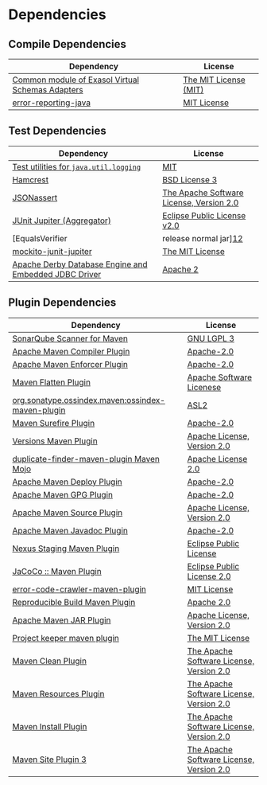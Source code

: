 <!-- @formatter:off -->
# Dependencies

## Compile Dependencies

| Dependency                                            | License                    |
| ----------------------------------------------------- | -------------------------- |
| [Common module of Exasol Virtual Schemas Adapters][0] | [The MIT License (MIT)][1] |
| [error-reporting-java][2]                             | [MIT License][3]           |

## Test Dependencies

| Dependency                                                  | License                                       |
| ----------------------------------------------------------- | --------------------------------------------- |
| [Test utilities for `java.util.logging`][4]                 | [MIT][5]                                      |
| [Hamcrest][6]                                               | [BSD License 3][7]                            |
| [JSONassert][8]                                             | [The Apache Software License, Version 2.0][9] |
| [JUnit Jupiter (Aggregator)][10]                            | [Eclipse Public License v2.0][11]             |
| [EqualsVerifier | release normal jar][12]                   | [Apache License, Version 2.0][13]             |
| [mockito-junit-jupiter][14]                                 | [The MIT License][15]                         |
| [Apache Derby Database Engine and Embedded JDBC Driver][16] | [Apache 2][9]                                 |

## Plugin Dependencies

| Dependency                                              | License                                       |
| ------------------------------------------------------- | --------------------------------------------- |
| [SonarQube Scanner for Maven][17]                       | [GNU LGPL 3][18]                              |
| [Apache Maven Compiler Plugin][19]                      | [Apache-2.0][13]                              |
| [Apache Maven Enforcer Plugin][20]                      | [Apache-2.0][13]                              |
| [Maven Flatten Plugin][21]                              | [Apache Software Licenese][13]                |
| [org.sonatype.ossindex.maven:ossindex-maven-plugin][22] | [ASL2][9]                                     |
| [Maven Surefire Plugin][23]                             | [Apache-2.0][13]                              |
| [Versions Maven Plugin][24]                             | [Apache License, Version 2.0][13]             |
| [duplicate-finder-maven-plugin Maven Mojo][25]          | [Apache License 2.0][26]                      |
| [Apache Maven Deploy Plugin][27]                        | [Apache-2.0][13]                              |
| [Apache Maven GPG Plugin][28]                           | [Apache-2.0][13]                              |
| [Apache Maven Source Plugin][29]                        | [Apache License, Version 2.0][13]             |
| [Apache Maven Javadoc Plugin][30]                       | [Apache-2.0][13]                              |
| [Nexus Staging Maven Plugin][31]                        | [Eclipse Public License][32]                  |
| [JaCoCo :: Maven Plugin][33]                            | [Eclipse Public License 2.0][34]              |
| [error-code-crawler-maven-plugin][35]                   | [MIT License][36]                             |
| [Reproducible Build Maven Plugin][37]                   | [Apache 2.0][9]                               |
| [Apache Maven JAR Plugin][38]                           | [Apache License, Version 2.0][13]             |
| [Project keeper maven plugin][39]                       | [The MIT License][40]                         |
| [Maven Clean Plugin][41]                                | [The Apache Software License, Version 2.0][9] |
| [Maven Resources Plugin][42]                            | [The Apache Software License, Version 2.0][9] |
| [Maven Install Plugin][43]                              | [The Apache Software License, Version 2.0][9] |
| [Maven Site Plugin 3][44]                               | [The Apache Software License, Version 2.0][9] |

[0]: https://github.com/exasol/virtual-schema-common-java/
[1]: https://github.com/exasol/virtual-schema-common-java/blob/main/LICENSE
[2]: https://github.com/exasol/error-reporting-java/
[3]: https://github.com/exasol/error-reporting-java/blob/main/LICENSE
[4]: https://github.com/exasol/java-util-logging-testing/
[5]: https://opensource.org/licenses/MIT
[6]: http://hamcrest.org/JavaHamcrest/
[7]: http://opensource.org/licenses/BSD-3-Clause
[8]: https://github.com/skyscreamer/JSONassert
[9]: http://www.apache.org/licenses/LICENSE-2.0.txt
[10]: https://junit.org/junit5/
[11]: https://www.eclipse.org/legal/epl-v20.html
[12]: https://www.jqno.nl/equalsverifier
[13]: https://www.apache.org/licenses/LICENSE-2.0.txt
[14]: https://github.com/mockito/mockito
[15]: https://github.com/mockito/mockito/blob/main/LICENSE
[16]: http://db.apache.org/derby/
[17]: http://sonarsource.github.io/sonar-scanner-maven/
[18]: http://www.gnu.org/licenses/lgpl.txt
[19]: https://maven.apache.org/plugins/maven-compiler-plugin/
[20]: https://maven.apache.org/enforcer/maven-enforcer-plugin/
[21]: https://www.mojohaus.org/flatten-maven-plugin/
[22]: https://sonatype.github.io/ossindex-maven/maven-plugin/
[23]: https://maven.apache.org/surefire/maven-surefire-plugin/
[24]: https://www.mojohaus.org/versions/versions-maven-plugin/
[25]: https://basepom.github.io/duplicate-finder-maven-plugin
[26]: http://www.apache.org/licenses/LICENSE-2.0.html
[27]: https://maven.apache.org/plugins/maven-deploy-plugin/
[28]: https://maven.apache.org/plugins/maven-gpg-plugin/
[29]: https://maven.apache.org/plugins/maven-source-plugin/
[30]: https://maven.apache.org/plugins/maven-javadoc-plugin/
[31]: http://www.sonatype.com/public-parent/nexus-maven-plugins/nexus-staging/nexus-staging-maven-plugin/
[32]: http://www.eclipse.org/legal/epl-v10.html
[33]: https://www.jacoco.org/jacoco/trunk/doc/maven.html
[34]: https://www.eclipse.org/legal/epl-2.0/
[35]: https://github.com/exasol/error-code-crawler-maven-plugin/
[36]: https://github.com/exasol/error-code-crawler-maven-plugin/blob/main/LICENSE
[37]: http://zlika.github.io/reproducible-build-maven-plugin
[38]: https://maven.apache.org/plugins/maven-jar-plugin/
[39]: https://github.com/exasol/project-keeper/
[40]: https://github.com/exasol/project-keeper/blob/main/LICENSE
[41]: http://maven.apache.org/plugins/maven-clean-plugin/
[42]: http://maven.apache.org/plugins/maven-resources-plugin/
[43]: http://maven.apache.org/plugins/maven-install-plugin/
[44]: http://maven.apache.org/plugins/maven-site-plugin/
